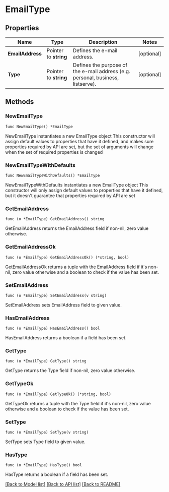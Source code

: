 # EmailType

## Properties

Name | Type | Description | Notes
------------ | ------------- | ------------- | -------------
**EmailAddress** | Pointer to **string** | Defines the e-mail address. | [optional] 
**Type** | Pointer to **string** | Defines the purpose of the e-mail address (e.g. personal, business, listserve). | [optional] 

## Methods

### NewEmailType

`func NewEmailType() *EmailType`

NewEmailType instantiates a new EmailType object
This constructor will assign default values to properties that have it defined,
and makes sure properties required by API are set, but the set of arguments
will change when the set of required properties is changed

### NewEmailTypeWithDefaults

`func NewEmailTypeWithDefaults() *EmailType`

NewEmailTypeWithDefaults instantiates a new EmailType object
This constructor will only assign default values to properties that have it defined,
but it doesn't guarantee that properties required by API are set

### GetEmailAddress

`func (o *EmailType) GetEmailAddress() string`

GetEmailAddress returns the EmailAddress field if non-nil, zero value otherwise.

### GetEmailAddressOk

`func (o *EmailType) GetEmailAddressOk() (*string, bool)`

GetEmailAddressOk returns a tuple with the EmailAddress field if it's non-nil, zero value otherwise
and a boolean to check if the value has been set.

### SetEmailAddress

`func (o *EmailType) SetEmailAddress(v string)`

SetEmailAddress sets EmailAddress field to given value.

### HasEmailAddress

`func (o *EmailType) HasEmailAddress() bool`

HasEmailAddress returns a boolean if a field has been set.

### GetType

`func (o *EmailType) GetType() string`

GetType returns the Type field if non-nil, zero value otherwise.

### GetTypeOk

`func (o *EmailType) GetTypeOk() (*string, bool)`

GetTypeOk returns a tuple with the Type field if it's non-nil, zero value otherwise
and a boolean to check if the value has been set.

### SetType

`func (o *EmailType) SetType(v string)`

SetType sets Type field to given value.

### HasType

`func (o *EmailType) HasType() bool`

HasType returns a boolean if a field has been set.


[[Back to Model list]](../README.md#documentation-for-models) [[Back to API list]](../README.md#documentation-for-api-endpoints) [[Back to README]](../README.md)


